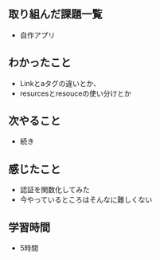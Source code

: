 ## 取り組んだ課題一覧
- 自作アプリ

## わかったこと
- Linkとaタグの違いとか、
- resurcesとresouceの使い分けとか

## 次やること
- 続き

## 感じたこと
- 認証を関数化してみた
- 今やっているところはそんなに難しくない

## 学習時間
- 5時間